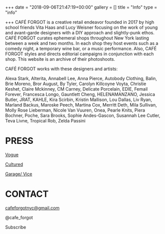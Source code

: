 +++
date = "2018-09-06T21:47:19+00:00"
gallery = []
title = "Info"
type = "info"

+++
CAFÉ FORGOT is a creative retail endeavor founded in 2017 by high school friends Vita Haas and Lucy Weisner focusing on the work of young and avant-garde designers with a DIY approach and slightly-punk ethos. CAFÉ FORGOT curates ephemeral shops throughout New York lasting between a week and two months. In each shop they host events such as a comedy night, a temporary wine bar, or a music performance. Also, CAFÉ FORGOT styles and directs editorial campaigns in conjunction with each shop. This website is an archive of their photoshoots.

CAFÉ FORGOT works with these designers and artists:

Alexa Stark, Alterita, Annabell Lee, Anna Pierce, Autobody Clothing, Balin, Brie Moreno, Bror August, By Tyler, Carolyn Killcoyne Voyta, Christie Keshet, Claire Mckinney, CM Carney, Delicate Porcelain, EDIE, Femail Forever, Francesca Longo, Gauntlett Cheng, HELENAMANZANO, Jessica Butler, JRAT, KAHLE, Kira Scirbin, Kristin Mallison, Lou Dallas, Liv Ryan, Marland Backus, Maroske Peech, Martina Cox, Merritt Deth, Mila Sullivan, Molly Rose Lieberman, Nicole Van Vuuren, Onea, Pearle Knits, Piera Bochner, Poche, Sara Brooks, Sophie Andes-Gascon, Susannah Lee Cutler, Teva Livne, Tropical Rob, Zelda Passini

# PRESS

[Vogue](https://www.vogue.com/article/cafe-forgot-vita-haas-lucy-weisner "Vogue")

[Cultured](https://www.culturedmag.com/cafe-forgot/ "Cultured")

[Garage/ Vice](https://garage.vice.com/en_us/article/8xpnwp/cafe-forgot "Garage/Vice")

# CONTACT

cafeforgotnyc@gmail.com

@cafe_forgot

Subscribe